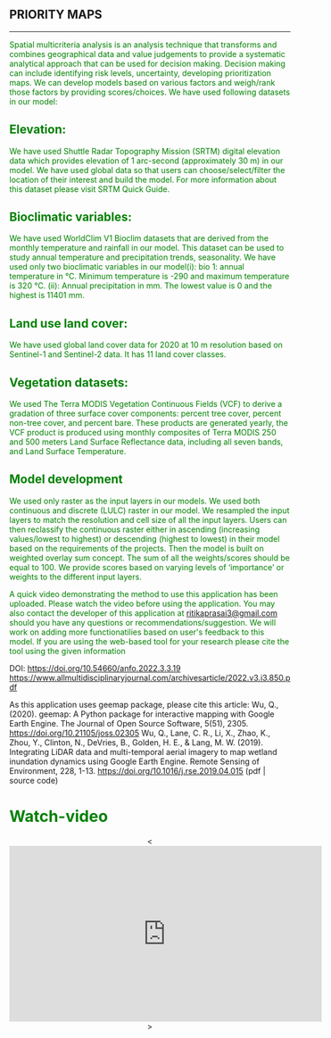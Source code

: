 ## PRIORITY MAPS



***
 <font color='green'>Spatial multicriteria analysis is an analysis technique that transforms and combines geographical data and value judgements to provide a systematic analytical approach  that can be used for decision making. Decision making can include identifying risk levels, uncertainty, developing prioritization maps. We can develop models based on various factors and weigh/rank those factors by providing scores/choices. We have used following datasets in our model: 

## Elevation:
We have used Shuttle Radar Topography Mission (SRTM) digital elevation data which provides elevation of 1 arc-second (approximately 30 m) in our model. We have used global data so that users can choose/select/filter the location of their interest and build the model. For more information about this dataset please visit SRTM Quick Guide.
 
 
 
## Bioclimatic variables:
We have used WorldClim V1 Bioclim datasets that are derived from the monthly temperature and rainfall in our model. This dataset can be used to study annual temperature and precipitation trends,  seasonality. We have used only two bioclimatic variables in our model(i):  bio 1: annual temperature in °C. Minimum temperature  is -290 and maximum temperature is 320 °C. (ii): Annual precipitation in mm. The lowest value is 0 and the highest is 11401 mm. 

 
 
## Land use land cover:
We have used global land cover data for 2020 at 10 m resolution based on Sentinel-1 and Sentinel-2 data. It has 11 land cover classes.
 

## Vegetation datasets:
We used The Terra MODIS Vegetation Continuous Fields (VCF) to derive a gradation of three surface cover components: percent tree cover, percent non-tree cover, and percent bare. These products are generated yearly, the VCF product is produced using monthly composites of Terra MODIS 250 and 500 meters Land Surface Reflectance data, including all seven bands, and Land Surface Temperature.
 


 

## Model development
We used only raster as the input layers in our models. We used both continuous and discrete (LULC) raster in our model. We resampled the input layers to match the resolution and cell size of all the input layers. Users can then reclassify the continuous raster either in ascending (increasing values/lowest to highest) or descending (highest to lowest) in their model based on the requirements of the projects. Then the model is built on weighted overlay sum concept. The sum of all the weights/scores should be equal to 100.  We provide scores based on varying levels of ‘importance’ or weights to the different input layers. 

  A quick video demonstrating the method to use this application has been uploaded. Please watch the video before using the application. You may also contact  the developer of this application at ritikaprasai3@gmail.com should you have any questions or recommendations/suggestion. We will work on adding more functionatilies based on user's feedback to this model. If you are using the web-based tool for your research please cite the tool using the given information</font>
  
  DOI: https://doi.org/10.54660/anfo.2022.3.3.19
  https://www.allmultidisciplinaryjournal.com/archivesarticle/2022.v3.i3.850.pdf
  
  
  As this application uses geemap package, please cite this article:
  Wu, Q., (2020). geemap: A Python package for interactive mapping with Google Earth Engine. The Journal of Open Source Software, 5(51), 2305. https://doi.org/10.21105/joss.02305
Wu, Q., Lane, C. R., Li, X., Zhao, K., Zhou, Y., Clinton, N., DeVries, B., Golden, H. E., & Lang, M. W. (2019). Integrating LiDAR data and multi-temporal aerial imagery to map wetland inundation dynamics using Google Earth Engine. Remote Sensing of Environment, 228, 1-13. https://doi.org/10.1016/j.rse.2019.04.015 (pdf | source code)






<h1><font color='green'>Watch-video</font> </h1>

<p align="center">
<<iframe width="560" height="315" src="https://www.youtube.com/embed/iPLx_3WNGMw" title="YouTube video player" frameborder="0" allow="accelerometer; autoplay; clipboard-write; encrypted-media; gyroscope; picture-in-picture" allowfullscreen></iframe>>
</p>
